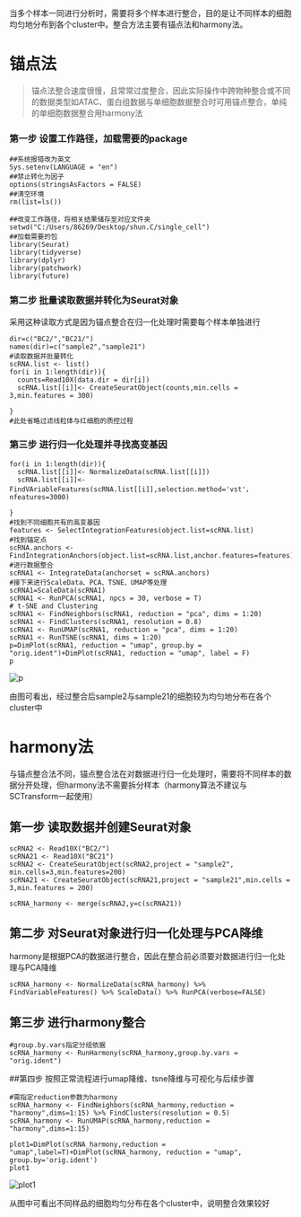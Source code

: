 当多个样本一同进行分析时，需要将多个样本进行整合，目的是让不同样本的细胞均匀地分布到各个cluster中。整合方法主要有锚点法和harmony法。
# 锚点法
>锚点法整合速度很慢，且常常过度整合，因此实际操作中跨物种整合或不同的数据类型如ATAC、蛋白组数据与单细胞数据整合时可用锚点整合，单纯的单细胞数据整合用harmony法
### 第一步 设置工作路径，加载需要的package
```
##系统报错改为英文
Sys.setenv(LANGUAGE = "en")
##禁止转化为因子
options(stringsAsFactors = FALSE)
##清空环境
rm(list=ls())

##改变工作路径，将相关结果储存至对应文件夹
setwd("C:/Users/86269/Desktop/shun.C/single_cell")
##加载需要的包
library(Seurat)
library(tidyverse)
library(dplyr)
library(patchwork)
library(future)
```
### 第二步 批量读取数据并转化为Seurat对象
采用这种读取方式是因为锚点整合在归一化处理时需要每个样本单独进行
```
dir=c("BC2/","BC21/")
names(dir)=c("sample2","sample21")
#读取数据并批量转化
scRNA.list <- list()
for(i in 1:length(dir)){
  counts=Read10X(data.dir = dir[i])
  scRNA.list[[i]]<- CreateSeuratObject(counts,min.cells = 3,min.features = 300)

}
#此处省略过滤线粒体与红细胞的质控过程
```
### 第三步 进行归一化处理并寻找高变基因
```
for(i in 1:length(dir)){
  scRNA.list[[i]]<- NormalizeData(scRNA.list[[i]])
  scRNA.list[[i]]<- FindVAriableFeatures(scRNA.list[[i]],selection.method='vst'，nfeatures=3000)

}
#找到不同细胞共有的高变基因
features <- SelectIntegrationFeatures(object.list=scRNA.list)
#找到锚定点
scRNA.anchors <- FindIntegrationAnchors(object.list=scRNA.list,anchor.features=features)
#进行数据整合
scRNA1 <- IntegrateData(anchorset = scRNA.anchors)
#接下来进行ScaleData、PCA、TSNE、UMAP等处理
scRNA1=ScaleData(scRNA1)
scRNA1 <- RunPCA(scRNA1, npcs = 30, verbose = T)
# t-SNE and Clustering
scRNA1 <- FindNeighbors(scRNA1, reduction = "pca", dims = 1:20)
scRNA1 <- FindClusters(scRNA1, resolution = 0.8)
scRNA1 <- RunUMAP(scRNA1, reduction = "pca", dims = 1:20)
scRNA1 <- RunTSNE(scRNA1, dims = 1:20)
p=DimPlot(scRNA1, reduction = "umap", group.by = "orig.ident")+DimPlot(scRNA1, reduction = "umap", label = F)
p

```
![p](https://user-images.githubusercontent.com/112565216/188122634-94a4e63d-995d-4b34-854a-b624c03fa27d.png)

由图可看出，经过整合后sample2与sample21的细胞较为均匀地分布在各个cluster中
# harmony法
与锚点整合法不同，锚点整合法在对数据进行归一化处理时，需要将不同样本的数据分开处理，但harmony法不需要拆分样本（harmony算法不建议与SCTransform一起使用）
## 第一步 读取数据并创建Seurat对象
```
scRNA2 <- Read10X("BC2/")
scRNA21 <- Read10X("BC21")
scRNA2 <- CreateSeuratObject(scRNA2,project = "sample2", min.cells=3,min.features=200)
scRNA21 <- CreateSeuratObject(scRNA21,project = "sample21",min.cells = 3,min.features = 200)

scRNA_harmony <- merge(scRNA2,y=c(scRNA21))
```
## 第二步 对Seurat对象进行归一化处理与PCA降维
harmony是根据PCA的数据进行整合，因此在整合前必须要对数据进行归一化处理与PCA降维
```
scRNA_harmony <- NormalizeData(scRNA_harmony) %>% FindVariableFeatures() %>% ScaleData() %>% RunPCA(verbose=FALSE)
```
## 第三步 进行harmony整合
```
#group.by.vars指定分组依据
scRNA_harmony <- RunHarmony(scRNA_harmony,group.by.vars = "orig.ident")
```
##第四步 按照正常流程进行umap降维、tsne降维与可视化与后续步骤
```
#需指定reduction参数为harmony
scRNA_harmony <- FindNeighbors(scRNA_harmony,reduction = "harmony",dims=1:15) %>% FindClusters(resolution = 0.5)
scRNA_harmony <- RunUMAP(scRNA_harmony,reduction = "harmony",dims=1:15)

plot1=DimPlot(scRNA_harmony,reduction = "umap",label=T)+DimPlot(scRNA_harmony, reduction = "umap", group.by='orig.ident') 
plot1
```
![plot1](https://user-images.githubusercontent.com/112565216/188154908-0b39151e-d23d-4f54-ad23-474fdb34b836.png)

从图中可看出不同样品的细胞均匀分布在各个cluster中，说明整合效果较好


